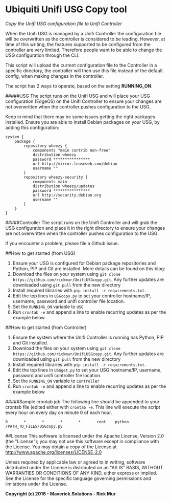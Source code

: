 # Ubiquiti Unifi USG Copy tool
*Copy the Unifi USG configuration file to Unifi Controller*

When the Unifi USG is managed by a Unifi Controller the configuration file will be overwritten as the controller is
considered to be leading. However, at time of this writing, the features supported to be configured from the controller
are very limited. Therefore people want to be able to change the USG configuration through the CLI.

This script will upload the current configuration file to the Controller in a specific directory, the controller will
 then use this file instead of the default config, when making changes in the controller.

The script has 2 ways to operate, based on the setting **RUNNING_ON**:

#####USG
The script runs on the Unifi USG and will place your USG configuration (EdgeOS) on the Unifi Controller to ensure your
changes are not overwritten when the controller pushes configuration to the USG.

Keep in mind that there may be some issues getting the right packages installed. Ensure you are able to install
Debian packages on your USG, by adding this configuration:

    system {
        package {
            repository wheezy {
                components "main contrib non-free"
                distribution wheezy
                password ****************
                url http://mirror.leaseweb.com/debian
                username ""
            }
            repository wheezy-security {
                components main
                distribution wheezy/updates
                password ****************
                url http://security.debian.org
                username ""
            }
        }
    }



#####Controller
The script runs on the Unifi Controller and will grab the USG configuration and place it in the right directory to
ensure your changes are not overwritten when the controller pushes configuration to the USG.

If you encounter a problem, please file a Github issue.

##How to get started (from USG)
1. Ensure your USG is configured for Debian package repositories and Python, PIP and Git are installed. More details
can be found on this blog:
2. Download the files on your system using `git clone https://github.com/rickmur/UnifiUSGcopy.git`.
Any further updates are downloaded using `git pull` from the new directory
3. Install required libraries with `pip install -r requirements.txt`.
4. Edit the top lines in `USGcopy.py` to set your controller hostname/IP, username, password and unifi controller file location.
5. Set the `RUNNING_ON` variable to `USG`
6. Run `crontab -e` and append a line to enable recurring updates as per the example below

##How to get started (from Controller)
1. Ensure the system where the Unifi Controller is running has Python, PIP and Git installed.  
2. Download the files on your system using `git clone https://github.com/rickmur/UnifiUSGcopy.git`.
Any further updates are downloaded using `git pull` from the new directory
3. Install required libraries with `pip install -r requirements.txt`.
4. Edit the top lines in `USGget.py` to set your USG hostname/IP, username, password and unifi controller file location.
5. Set the `RUNNING_ON` variable to `Controller`
6. Run `crontab -e` and append a line to enable recurring updates as per the example below


#####Sample crontab job
The following line should be appended to your crontab file (edited either with `crontab -e`. This line will execute
the script every hour on every day on minute 0 of each hour.

    0       *       *       *       *       root    python /PATH_TO_FILES/USGcopy.py

##License
This software is licensed under the Apache License, Version 2.0 (the "License"); you may not use this software except
in compliance with the License. You may obtain a copy of the License at http://www.apache.org/licenses/LICENSE-2.0

Unless required by applicable law or agreed to in writing, software distributed under the License is distributed on an
"AS IS" BASIS, WITHOUT WARRANTIES OR CONDITIONS OF ANY KIND, either express or implied. See the License for the specific
language governing permissions and limitations under the License.

**Copyright (c) 2016 - Maverick.Solutions - Rick Mur**
